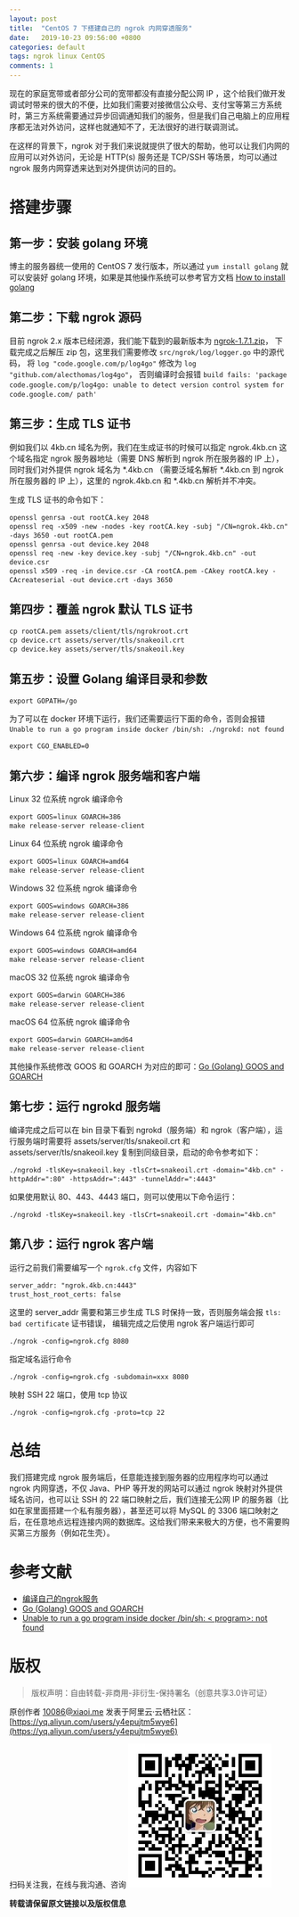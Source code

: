 ```yaml
---
layout: post
title:  "CentOS 7 下搭建自己的 ngrok 内网穿透服务"
date:   2019-10-23 09:56:00 +0800
categories: default
tags: ngrok linux CentOS
comments: 1
---
```

现在的家庭宽带或者部分公司的宽带都没有直接分配公网 IP ，这个给我们做开发调试时带来的很大的不便，比如我们需要对接微信公众号、支付宝等第三方系统时，第三方系统需要通过异步回调通知我们的服务，但是我们自己电脑上的应用程序都无法对外访问，这样也就通知不了，无法很好的进行联调测试。

在这样的背景下，ngrok 对于我们来说就提供了很大的帮助，他可以让我们内网的应用可以对外访问，无论是 HTTP(s) 服务还是 TCP/SSH 等场景，均可以通过 ngrok 服务内网穿透来达到对外提供访问的目的。

# 搭建步骤
## 第一步：安装 golang 环境
博主的服务器统一使用的 CentOS 7 发行版本，所以通过 ```yum install golang``` 就可以安装好 golang 环境，如果是其他操作系统可以参考官方文档 [How to install golang](https://golang.org/doc/install)

## 第二步：下载 ngrok 源码
目前 ngrok 2.x 版本已经闭源，我们能下载到的最新版本为 [ngrok-1.7.1.zip](https://github.com/inconshreveable/ngrok/archive/1.7.1.zip)，
下载完成之后解压 zip 包，这里我们需要修改 ```src/ngrok/log/logger.go``` 中的源代码，
将 ```log "code.google.com/p/log4go"``` 修改为 ```log "github.com/alecthomas/log4go"```，
否则编译时会报错 ```build fails: 'package code.google.com/p/log4go: unable to detect version control system for code.google.com/ path'```

## 第三步：生成 TLS 证书
例如我们以 4kb.cn 域名为例，我们在生成证书的时候可以指定 ngrok.4kb.cn 这个域名指定 ngrok 服务器地址（需要 DNS 解析到 ngrok 所在服务器的 IP 上），同时我们对外提供 ngrok 域名为 *.4kb.cn （需要泛域名解析 *.4kb.cn 到 ngrok 所在服务器的 IP 上），这里的 ngrok.4kb.cn 和 *.4kb.cn 解析并不冲突。

生成 TLS 证书的命令如下：
```
openssl genrsa -out rootCA.key 2048
openssl req -x509 -new -nodes -key rootCA.key -subj "/CN=ngrok.4kb.cn" -days 3650 -out rootCA.pem
openssl genrsa -out device.key 2048
openssl req -new -key device.key -subj "/CN=ngrok.4kb.cn" -out device.csr
openssl x509 -req -in device.csr -CA rootCA.pem -CAkey rootCA.key -CAcreateserial -out device.crt -days 3650
```

## 第四步：覆盖 ngrok 默认 TLS 证书
```
cp rootCA.pem assets/client/tls/ngrokroot.crt
cp device.crt assets/server/tls/snakeoil.crt 
cp device.key assets/server/tls/snakeoil.key
```

## 第五步：设置 Golang 编译目录和参数
```
export GOPATH=/go
```
为了可以在 docker 环境下运行，我们还需要运行下面的命令，否则会报错 ```Unable to run a go program inside docker /bin/sh: ./ngrokd: not found```
```
export CGO_ENABLED=0
```

## 第六步：编译 ngrok 服务端和客户端
Linux 32 位系统 ngrok 编译命令
```
export GOOS=linux GOARCH=386
make release-server release-client
```
Linux 64 位系统 ngrok 编译命令
```
export GOOS=linux GOARCH=amd64
make release-server release-client
```
Windows 32 位系统 ngrok 编译命令
```
export GOOS=windows GOARCH=386
make release-server release-client
```
Windows 64 位系统 ngrok 编译命令
```
export GOOS=windows GOARCH=amd64
make release-server release-client
```
macOS 32 位系统 ngrok 编译命令
```
export GOOS=darwin GOARCH=386
make release-server release-client
```
macOS 64 位系统 ngrok 编译命令
```
export GOOS=darwin GOARCH=amd64
make release-server release-client
```
其他操作系统修改 GOOS 和 GOARCH 为对应的即可：[Go (Golang) GOOS and GOARCH](https://gist.github.com/asukakenji/f15ba7e588ac42795f421b48b8aede63)

## 第七步：运行 ngrokd 服务端
编译完成之后可以在 bin 目录下看到 ngrokd（服务端）和 ngrok（客户端），运行服务端时需要将 assets/server/tls/snakeoil.crt 和 assets/server/tls/snakeoil.key
复制到同级目录，启动的命令参考如下：
```
./ngrokd -tlsKey=snakeoil.key -tlsCrt=snakeoil.crt -domain="4kb.cn" -httpAddr=":80" -httpsAddr=":443" -tunnelAddr=":4443"
```
如果使用默认 80、443、4443 端口，则可以使用以下命令运行：
```
./ngrokd -tlsKey=snakeoil.key -tlsCrt=snakeoil.crt -domain="4kb.cn"
```

## 第八步：运行 ngrok 客户端
运行之前我们需要编写一个 ```ngrok.cfg``` 文件，内容如下
```
server_addr: "ngrok.4kb.cn:4443"
trust_host_root_certs: false
```
这里的 server_addr 需要和第三步生成 TLS 时保持一致，否则服务端会报 ```tls: bad certificate``` 证书错误，
编辑完成之后使用 ngrok 客户端运行即可
```
./ngrok -config=ngrok.cfg 8080
```
指定域名运行命令
```
./ngrok -config=ngrok.cfg -subdomain=xxx 8080
```
映射 SSH 22 端口，使用 tcp 协议
```
./ngrok -config=ngrok.cfg -proto=tcp 22
```
# 总结
我们搭建完成 ngrok 服务端后，任意能连接到服务器的应用程序均可以通过 ngrok 内网穿透，不仅 Java、PHP 等开发的网站可以通过 ngrok 映射对外提供域名访问，也可以让 SSH 的 22 端口映射之后，我们连接无公网 IP 的服务器（比如在家里面搭建一个私有服务器），甚至还可以将 MySQL 的 3306 端口映射之后，在任意地点远程连接内网的数据库。这给我们带来来极大的方便，也不需要购买第三方服务（例如花生壳）。

# 参考文献
 - [编译自己的ngrok服务](http://www.ifengse.com/post/ngrok-install/)
 - [Go (Golang) GOOS and GOARCH](https://gist.github.com/asukakenji/f15ba7e588ac42795f421b48b8aede63)
 - [Unable to run a go program inside docker /bin/sh: < program>: not found](https://stackoverflow.com/questions/48124388/unable-to-run-a-go-program-inside-docker-bin-sh-program-not-found)

# 版权
 > 版权声明：自由转载-非商用-非衍生-保持署名（创意共享3.0许可证）

原创作者 10086@xiaoi.me 发表于阿里云·云栖社区：[https://yq.aliyun.com/users/y4epujtm5wye6](https://yq.aliyun.com/users/y4epujtm5wye6)

扫码关注我，在线与我沟通、咨询
![image](/assets/res/qrcode.png)

**转载请保留原文链接以及版权信息**